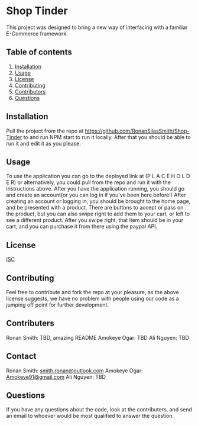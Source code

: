 # Shop Tinder

This project was designed to bring a new way of interfacing with a familiar E-Commerce framework.

## Table of contents
  1. [Installation](#installation)
  2. [Usage](#usage)
  3. [License](#license)
  4. [Contributing](#contributing)
  5. [Contributors](#contributors)
  6. [Questions](#questions)


## Installation
Pull the project from the repo at https://github.com/RonanSilasSmith/Shop-Tinder to and run NPM start to run it locally. After that you should be able to run it and edit it as you please.

## Usage
To use the application you can go to the deployed link at (P L A C E H O L D E R) or alternatively, you could pull from the repo and run it with the instructions above.
After you have the application running, you should go and create an account(or you can log in if you've been here before!)
After creating an account or logging in, you should be brought to the home page, and be presented with a product. There are buttons to accept or pass on the product, but you can also swipe right to add them to your cart, or left to see a different product.
After you swipe right, that item should be in your cart, and you can purchase it from there using the paypal API.

## License
[ISC](https://opensource.org/licenses/ISC)

## Contributing
Feel free to contribute and fork the repo at your pleasure, as the above license suggests, we have no problem with people using our code as a jumping off point for further development.

## Contributers
Ronan Smith: TBD, amazing README
Amokeye Ogar: TBD
Ali Nguyen: TBD

## Contact
Ronan Smith: smith.ronan@outlook.com
Amokeye Ogar: Amokeye91@gmail.com
Ali Nguyen: TBD

## Questions
If you have any questions about the code, look at the contributers, and send an email to whoever would be most qualified to answer the question.